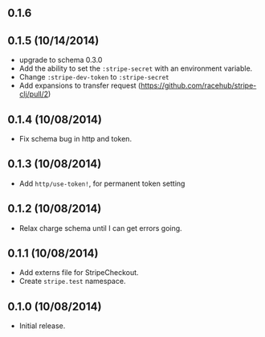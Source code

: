 ## 0.1.6

## 0.1.5 (10/14/2014)

- upgrade to schema 0.3.0
- Add the ability to set the `:stripe-secret` with an environment variable.
- Change `:stripe-dev-token` to `:stripe-secret`
- Add expansions to transfer request (https://github.com/racehub/stripe-clj/pull/2)

## 0.1.4 (10/08/2014)

- Fix schema bug in http and token.

## 0.1.3 (10/08/2014)

- Add `http/use-token!`, for permanent token setting

## 0.1.2 (10/08/2014)

- Relax charge schema until I can get errors going.

## 0.1.1 (10/08/2014)

- Add externs file for StripeCheckout.
- Create `stripe.test` namespace.

## 0.1.0 (10/08/2014)

- Initial release.
